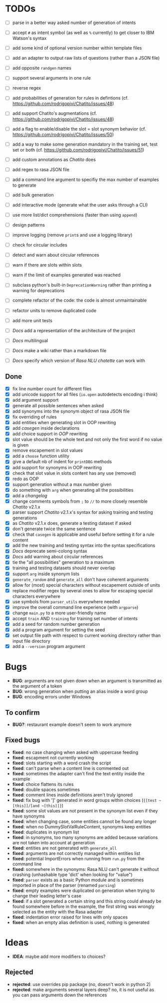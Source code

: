 # TODOs

- [ ] parse in a better way asked number of generation of intents
- [ ] accept `#` as intent symbol (as well as `%` currently) to get closer to IBM Watson's syntax
- [ ] add some kind of optional version number within template files

- [ ] add an adapter to output raw lists of questions (rather than a JSON file)

- [ ] add opposite `randgen` names
- [ ] support several arguments in one rule
- [ ] reverse regex
- [ ] add probabilities of generation for rules in defintions (cf. https://github.com/rodrigopivi/Chatito/issues/48)
- [ ] add support Chatito's augmentations (cf. https://github.com/rodrigopivi/Chatito/issues/48)
- [ ] add a flag to enable/disable the slot = slot synonym behavior (cf. https://github.com/rodrigopivi/Chatito/issues/50)
- [ ] add a way to make some generation mandatory in the training set, test set or both (cf. https://github.com/rodrigopivi/Chatito/issues/51)
- [ ] add custom annotations as *Chatito* does

- [ ] add regex to rasa JSON file

- [ ] add a command line argument to specifiy the max number of examples to generate
- [ ] add bulk generation
- [ ] add interactive mode (generate what the user asks through a CLI)

- [ ] use more list/dict comprehensions (faster than using `append`)
- [ ] design patterns
- [ ] improve logging (remove `print`s and use a logging library)
<!-- - [ ] rewrite docstrings formatted as explained in *PEP257* -->
- [ ] check for circular includes
- [ ] detect and warn about circular references
- [ ] warn if there are slots within slots
- [ ] warn if the limit of examples generated was reached
- [ ] subclass python's built-in `DeprecationWarning` rather than printing a warning for deprecations

- [ ] complete refactor of the code: the code is almost unmaintainable
- [ ] refactor units to remove duplicated code
- [ ] add more unit tests

- [ ] *Docs* add a representation of the architecture of the project
- [ ] *Docs* multilingual
- [ ] *Docs* make a wiki rather than a markdown file
- [ ] *Docs* specify which version of *Rasa NLU* *chatette* can work with

## Done

- [x] fix line number count for different files
- [x] add unicode support for all files (`io.open` autodetects encoding i think)
- [x] add argument support
- [x] generate all possible sentences when asked
- [x] add synonyms into the synonym object of rasa JSON file
- [x] fix overriding of rules
- [x] add entities when generating slot in OOP rewriting
- [x] add *casegen* inside declarations
- [x] add choice support in *OOP* rewriting
- [x] slot value should be the whole text and not only the first word if no value is given
- [x] remove escapement in slot values
- [x] add a `choose` function utility
- [x] give a default nb of indent for `printDBG` methods
- [x] add support for synonyms in OOP rewriting
- [x] check that slot value in slots content has any use (removed)
- [x] redo as OOP
- [x] support generation without a max number given
- [x] do something with `arg` when generating all the possibilities
- [x] add a *changelog*
- [x] change comments symbols from `;` to `//` to more closely resemble *Chatito* v2.1.x
- [x] parser support *Chatito* v2.1.x's syntax for asking training and testing generations
- [x] as *Chatito* v2.1.x does, generate a testing dataset if asked
- [x] don't generate twice the same sentence
- [x] check that `casegen` is applicable and useful before setting it for a rule content
- [x] add the new training and testing syntax into the syntax specifications
- [x] *Docs* deprecate semi-colong syntax
- [x] *Docs* add warning about circular references
- [x] tie the "all possibilities" generation to a maximum
- [x] training and testing datasets should never overlap
- [x] support `arg` inside synonym lists
- [x] `generate_random` and `generate_all` don't have coherent arguments
- [x] allow for (most) special characters without escapement outside of units
- [x] replace modifier regex by several ones to allow for escaping special characters everywhere
- [x] use symbols from `parser_utils` everywhere needed
- [x] improve the overall command line experience (with `argparse`)
- [x] change `main.py` to a more user-friendly name
- [x] accept `train` AND `training` for training set number of intents
- [x] add a seed for random number generation
- [x] add a program argument for setting the seed
- [x] set output file path with respect to current working directory rather than input file directory
- [x] add a `--version` program argument

# Bugs

- **BUG**: arguments are not given down when an argument is transmitted as the argument of a token
- **BUG**: wrong generation when putting an alias inside a word group
- **BUG**: encoding errors under Windows

## To confirm

- **BUG?**: restaurant example doesn't seem to work anymore

## Fixed bugs

- **fixed**: no case changing when asked with uppercase feeding
- **fixed**: escapment not currently working
- **fixed**: slots starting with a word crash the script
- **fixed**: can't parse when a content line is commented out
- **fixed**: sometimes the adapter can't find the text entity inside the example
- **fixed**: choice flattens its rules
- **fixed**: double spaces sometimes
- **fixed**: comment lines inside definitions aren't truly ignored
- **fixed**: fix bug with ']' generated in word groups within choices (`{[test ~[this]]/[and ~[this]]}`)
- **fixed**: some slot values are not present in the synonym list even if they have synonyms
- **fixed**: when changing case, some entities cannot be found any longer
- **fixed**: when no DummySlotValRuleContent, synonyms keep entities
- **fixed**: duplicates in synonym list
- **fixed**: in synonyms, too many synonyms are added because variations are not taken into account at generation
- **fixed**: entities are not generated with `generate_all`
- **fixed**: arguments are not correctly managed within entities list
- **fixed**: potential ImportErrors when running from `run.py` from the command line
- **fixed**: somewhere in the synonyms: Rasa NLU can't generate it without crashing (unhashable type 'dict' when looking for "value")
- **fixed**: `parser` exists as a basic Python module and is sometimes imported in place of the parser (renamed `parsing`)
- **fixed**: empty examples were duplicated on generation when trying to change their leading letter's case
- **fixed**: if a slot generated a certain string and this string could already be found somewhere before in the example, the first string was wrongly selected as the entity with the Rasa adapter
- **fixed**: indentation error raised for lines with only spaces
- **fixed**: when an empty alias definition is used, nothing is generated

# Ideas

- **IDEA**: maybe add more modifiers to choices?

## Rejected

- **rejected**: use overrides pip package (no, doesn't work in python 2)
- **rejected**: make arguments several layers deep? no, it is not useful as you can pass arguments down the references
